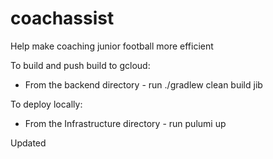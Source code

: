 # coachassist
Help make coaching junior football more efficient

To build and push build to gcloud:
- From the backend directory - run ./gradlew clean build jib

To deploy locally:
- From the Infrastructure directory - run pulumi up

Updated